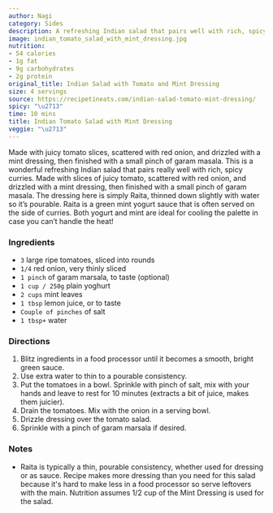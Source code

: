 ```yaml
---
author: Nagi
category: Sides
description: A refreshing Indian salad that pairs well with rich, spicy curries.
image: indian_tomato_salad_with_mint_dressing.jpg
nutrition:
- 54 calories
- 1g fat
- 9g carbohydrates
- 2g protein
original_title: Indian Salad with Tomato and Mint Dressing
size: 4 servings
source: https://recipetineats.com/indian-salad-tomato-mint-dressing/
spicy: "\u2713"
time: 10 mins
title: Indian Tomato Salad with Mint Dressing
veggie: "\u2713"
---
```


Made with juicy tomato slices, scattered with red onion, and drizzled with a mint dressing, then finished with a small pinch of garam masala. This is a wonderful refreshing Indian salad that pairs really well with rich, spicy curries. Made with slices of juicy tomato, scattered with red onion, and drizzled with a mint dressing, then finished with a small pinch of garam masala. The dressing here is simply Raita, thinned down slightly with water so it’s pourable. Raita is a green mint yogurt sauce that is often served on the side of curries. Both yogurt and mint are ideal for cooling the palette in case you can’t handle the heat!

### Ingredients

* `3` large ripe tomatoes, sliced into rounds
* `1/4` red onion, very thinly sliced
* `1 pinch` of garam marsala, to taste (optional)
* `1 cup / 250g` plain yoghurt
* `2 cups` mint leaves
* `1 tbsp` lemon juice, or to taste
* `Couple of pinches` of salt
* `1 tbsp+` water

### Directions

1. Blitz ingredients in a food processor until it becomes a smooth, bright green sauce.
2. Use extra water to thin to a pourable consistency.
3. Put the tomatoes in a bowl. Sprinkle with pinch of salt, mix with your hands and leave to rest for 10 minutes (extracts a bit of juice, makes them juicier).
4. Drain the tomatoes. Mix with the onion in a serving bowl.
5. Drizzle dressing over the tomato salad.
6. Sprinkle with a pinch of garam marsala if desired.

### Notes

- Raita is typically a thin, pourable consistency, whether used for dressing or as sauce. Recipe makes more dressing than you need for this salad because it's hard to make less in a food processor so serve leftovers with the main. Nutrition assumes 1/2 cup of the Mint Dressing is used for the salad.